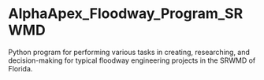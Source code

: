 # AlphaApex_Floodway_Program_SRWMD
Python program for performing various tasks in creating, researching, and decision-making for typical floodway engineering projects in the SRWMD of Florida.
